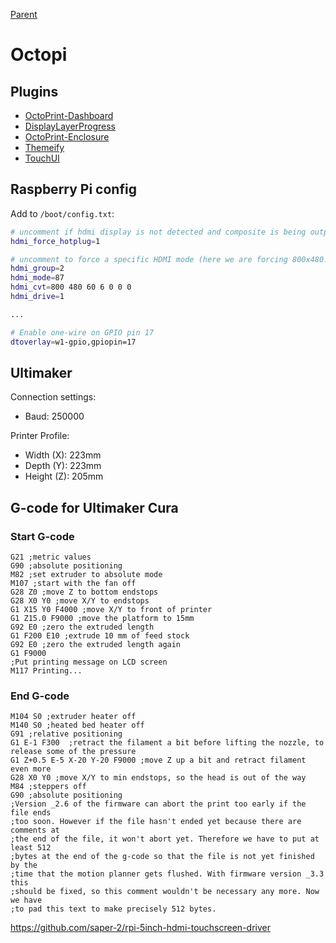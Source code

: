 [Parent](../Readme.md)

# Octopi

## Plugins

- [OctoPrint-Dashboard](https://plugins.octoprint.org/plugins/dashboard/)
- [DisplayLayerProgress](https://plugins.octoprint.org/plugins/DisplayLayerProgress/)
- [OctoPrint-Enclosure](https://plugins.octoprint.org/plugins/enclosure/)
- [Themeify](https://plugins.octoprint.org/plugins/themeify/)
- [TouchUI](https://plugins.octoprint.org/plugins/touchui/)

## Raspberry Pi config

Add to `/boot/config.txt`:

```sh
# uncomment if hdmi display is not detected and composite is being output
hdmi_force_hotplug=1

# uncomment to force a specific HDMI mode (here we are forcing 800x480!)
hdmi_group=2
hdmi_mode=87
hdmi_cvt=800 480 60 6 0 0 0
hdmi_drive=1

...

# Enable one-wire on GPIO pin 17
dtoverlay=w1-gpio,gpiopin=17
```

## Ultimaker

Connection settings:

- Baud: 250000

Printer Profile:

- Width (X): 223mm
- Depth (Y): 223mm
- Height (Z): 205mm

## G-code for Ultimaker Cura

### Start G-code

```gcode
G21 ;metric values
G90 ;absolute positioning
M82 ;set extruder to absolute mode
M107 ;start with the fan off
G28 Z0 ;move Z to bottom endstops
G28 X0 Y0 ;move X/Y to endstops
G1 X15 Y0 F4000 ;move X/Y to front of printer
G1 Z15.0 F9000 ;move the platform to 15mm
G92 E0 ;zero the extruded length
G1 F200 E10 ;extrude 10 mm of feed stock
G92 E0 ;zero the extruded length again
G1 F9000
;Put printing message on LCD screen
M117 Printing...
```

### End G-code

```gcode
M104 S0 ;extruder heater off
M140 S0 ;heated bed heater off
G91 ;relative positioning
G1 E-1 F300  ;retract the filament a bit before lifting the nozzle, to release some of the pressure
G1 Z+0.5 E-5 X-20 Y-20 F9000 ;move Z up a bit and retract filament even more
G28 X0 Y0 ;move X/Y to min endstops, so the head is out of the way
M84 ;steppers off
G90 ;absolute positioning
;Version _2.6 of the firmware can abort the print too early if the file ends
;too soon. However if the file hasn't ended yet because there are comments at
;the end of the file, it won't abort yet. Therefore we have to put at least 512
;bytes at the end of the g-code so that the file is not yet finished by the
;time that the motion planner gets flushed. With firmware version _3.3 this
;should be fixed, so this comment wouldn't be necessary any more. Now we have
;to pad this text to make precisely 512 bytes.
```


https://github.com/saper-2/rpi-5inch-hdmi-touchscreen-driver
